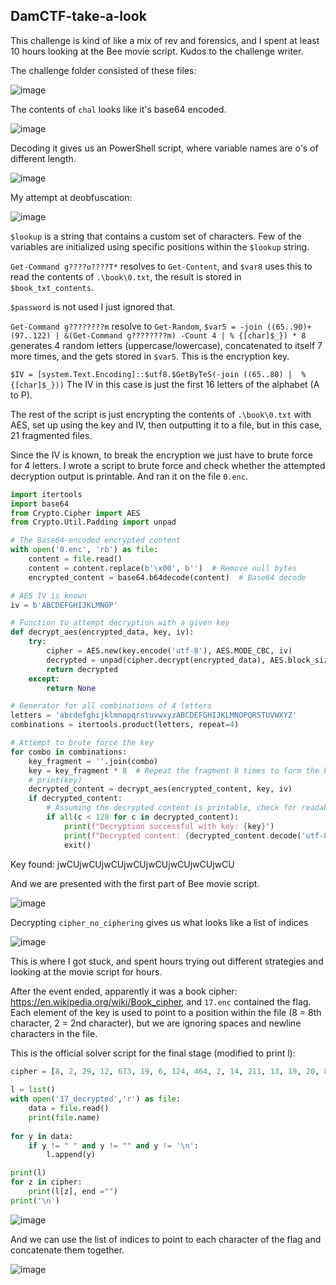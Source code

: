 ## DamCTF-take-a-look

This challenge is kind of like a mix of rev and forensics, and I spent at least 10 hours looking at the Bee movie script. Kudos to the challenge writer.

The challenge folder consisted of these files:

![image](https://github.com/jiayuchann/jiayuchann.github.io/assets/58498244/93098037-ab64-4bf6-b03d-f11e321b3ee5)

The contents of `chal` looks like it's base64 encoded. 

![image](https://github.com/jiayuchann/jiayuchann.github.io/assets/58498244/1c3a518a-f466-46d3-8be7-a6a57c9380c5)

Decoding it gives us an PowerShell script, where variable names are o's of different length.

![image](https://github.com/jiayuchann/jiayuchann.github.io/assets/58498244/a9c2dc8e-ad66-494c-a21a-df98eb8c4877)

My attempt at deobfuscation:

![image](https://github.com/jiayuchann/jiayuchann.github.io/assets/58498244/05e3dc78-3f8b-4b88-bdce-a0b1eeee4e32)

`$lookup` is a string that contains a custom set of characters. Few of the variables are initialized using specific positions within the `$lookup` string.

`Get-Command g????o????T*` resolves to `Get-Content`, and `$var8` uses this to read the contents of `.\book\0.txt`, the result is stored in `$book_txt_contents`. 

`$password` is not used I just ignored that.

`Get-Command g????????m` resolve to `Get-Random`, `$var5 = -join ((65..90)+(97..122) | &(Get-Command g????????m) -Count 4 | % {[char]$_}) * 8` generates 4 random letters (uppercase/lowercase), concatenated to itself 7 more times, and the gets stored in `$var5`. This is the encryption key.

`$IV = [system.Text.Encoding]::$utf8.$GetByTeS(-join ((65..80) |  % {[char]$_}))` The IV in this case is just the first 16 letters of the alphabet (A to P).

The rest of the script is just encrypting the contents of `.\book\0.txt` with AES, set up using the key and IV, then outputting it to a file, but in this case, 21 fragmented files.

Since the IV is known, to break the encryption we just have to brute force for 4 letters. I wrote a script to brute force and check whether the attempted decryption output is printable. And ran it on the file `0.enc`.

```python
import itertools
import base64
from Crypto.Cipher import AES
from Crypto.Util.Padding import unpad

# The Base64-encoded encrypted content
with open('0.enc', 'rb') as file:
    content = file.read()
    content = content.replace(b'\x00', b'')  # Remove null bytes
    encrypted_content = base64.b64decode(content)  # Base64 decode

# AES IV is known
iv = b'ABCDEFGHIJKLMNOP'

# Function to attempt decryption with a given key
def decrypt_aes(encrypted_data, key, iv):
    try:
        cipher = AES.new(key.encode('utf-8'), AES.MODE_CBC, iv)
        decrypted = unpad(cipher.decrypt(encrypted_data), AES.block_size)
        return decrypted
    except:
        return None

# Generator for all combinations of 4 letters
letters = 'abcdefghijklmnopqrstuvwxyzABCDEFGHIJKLMNOPQRSTUVWXYZ'
combinations = itertools.product(letters, repeat=4)

# Attempt to brute force the key
for combo in combinations:
    key_fragment = ''.join(combo)
    key = key_fragment * 8  # Repeat the fragment 8 times to form the key
    # print(key)
    decrypted_content = decrypt_aes(encrypted_content, key, iv)
    if decrypted_content:
        # Assuming the decrypted content is printable, check for readability
        if all(c < 128 for c in decrypted_content):
            print(f"Decryption successful with key: {key}")
            print(f"Decrypted content: {decrypted_content.decode('utf-8')}")
            exit()
```

Key found: jwCUjwCUjwCUjwCUjwCUjwCUjwCUjwCU

And we are presented with the first part of Bee movie script.

![image](https://github.com/jiayuchann/jiayuchann.github.io/assets/58498244/7d6b24df-833e-4dec-99b8-f5941176c215)

Decrypting `cipher_no_ciphering` gives us what looks like a list of indices

![image](https://github.com/jiayuchann/jiayuchann.github.io/assets/58498244/a78f42d2-a5e8-4e8b-8730-35b738a30610)

This is where I got stuck, and spent hours trying out different strategies and looking at the movie script for hours.

After the event ended, apparently it was a book cipher: https://en.wikipedia.org/wiki/Book_cipher, and `17.enc` contained the flag.
Each element of the key is used to point to a position within the file (8 = 8th character, 2 = 2nd character), but we are ignoring spaces and newline characters in the file.

This is the official solver script for the final stage (modified to print l):

```python
cipher = [8, 2, 29, 12, 673, 19, 6, 124, 464, 2, 14, 211, 13, 19, 20, 87, 90, 1, 19, 20, 27, 110, 20, 7, 6, 211, 126]
        
l = list()
with open('17_decrypted','r') as file:
    data = file.read()
    print(file.name)
    
for y in data:
    if y != " " and y != "" and y != '\n':
        l.append(y)

print(l)
for z in cipher:
    print(l[z], end ="")
print('\n')
```

![image](https://github.com/jiayuchann/jiayuchann.github.io/assets/58498244/f032a306-885d-4e3b-be6d-dc8246cbcd81)

And we can use the list of indices to point to each character of the flag and concatenate them together.

![image](https://github.com/jiayuchann/jiayuchann.github.io/assets/58498244/97cafc6b-9616-4a8a-990b-4f28129bff87)
